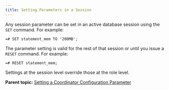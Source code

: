 ```yaml
---
title: Setting Parameters in a Session 
---
```


Any session parameter can be set in an active database session using the `SET` command. For example:

```
=# SET statement_mem TO '200MB';
```

The parameter setting is valid for the rest of that session or until you issue a `RESET` command. For example:

```
=# RESET statement_mem;
```

Settings at the session level override those at the role level.

**Parent topic:** [Setting a Coordinator Configuration Parameter](../topics/g-setting-a-master-configuration-parameter.html)

